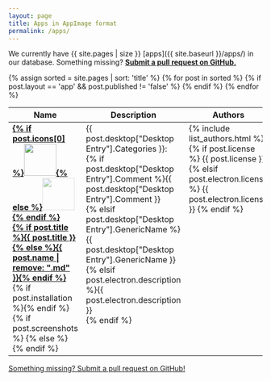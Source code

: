 ```yaml
---
layout: page
title: Apps in AppImage format
permalink: /apps/
---
```


We currently have {{ site.pages | size }} [apps]({{ site.baseurl }}/apps/) in our database. Something missing? [**Submit a pull request on GitHub.**](https://github.com/AppImage/appimage.github.io#how-to-submit-appimages-to-the-catalog)

<table class="overview tablesorter">
  <thead>
    <tr>
      <th>Name</th>
      <th>Description</th>
      <th>Authors</th>
      <th>Update Information</th>
    </tr>
  </thead>
  <tbody>
    {% assign sorted = site.pages | sort: 'title' %}
    {% for post in sorted %}
      {% if post.layout == 'app' && post.published != 'false' %}
        <tr id="{{ post.url }}">
          <td style="vertical-align: top;">
            <a href="{{ site.baseurl }}{{ post.url }}" style="font-weight:bold">
            {% if post.icons[0] %}<img height="64" width="64" src="https://gitcdn.xyz/repo/AppImage/appimage.github.io/master/database/{{post.icons[0]}}"/>{% else %}<img style="opacity: 0.5;" height="64" width="64" src="https://img.icons8.com/ios/1600/ios-application-placeholder.png"/>{% endif %}<br>
              {% if post.title %}{{ post.title }}{% else %}{{ post.name | remove: ".md" }}{% endif %}
            </a>
            {% if post.installation %}<span class="octicon octicon-package" title="Package available"></span>{% endif %}
            {% if post.screenshots %} {% else %}<span class="octicon octicon-device-desktop" title="Screenshot missing" style="color:#c00;"></span>{% endif %}
          </td>
          <td style="vertical-align: top;">
            {{ post.desktop["Desktop Entry"].Categories }}:<br/>
            {% if post.desktop["Desktop Entry"].Comment %}{{ post.desktop["Desktop Entry"].Comment }}<br/>
            {% elsif post.desktop["Desktop Entry"].GenericName %}{{ post.desktop["Desktop Entry"].GenericName }}<br/>
            {% elsif post.electron.description %}{{ post.electron.description }}<br/>
            {% endif %}
          </td>
          <td style="vertical-align: top;">
            {% include list_authors.html %}<br>
            {% if post.license %}<span class="octicon octicon-law"></span> {{ post.license }}
            {% elsif post.electron.license %}<span class="octicon octicon-law"></span> {{ post.electron.license }}
            {% endif %}
          </td>
          <td style="vertical-align: top;">
            {% if post.desktop.AppImageHub.X-AppImage-UpdateInformation %}<span class="octicon octicon-check" style="color:green;"></span> Yes, can use <a href="https://github.com/AppImage/AppImageUpdate">AppImageUpdate</a><br>{% endif %}
            {% if post.desktop.AppImageHub.X-AppImage-Signature %}
              {% assign shortsig = post.desktop.AppImageHub.X-AppImage-Signature | split: '.' %}
              <span class="octicon octicon-key"></span> {{ shortsig[0] }}
            {% endif %}
          </td>
          </tr>
      {% endif %}
    {% endfor %}
  </tbody>
</table>

<p><a class="b" href="https://github.com/AppImage/appimage.github.io#how-to-submit-appimages-to-the-catalog"><span class="octicon octicon-pencil"></span> Something missing? Submit a pull request on GitHub!</a></p>

